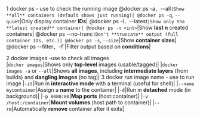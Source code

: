 1 docker ps - use to check the running image
@docker ps -a`, `--all`|Show **all** containers (default shows just running)|
@docker ps -q`, `--quiet`|Only display container **IDs**|
@docker ps -l`, `--latest`|Show only the **latest created** container|
@docker ps -n <int>`|Show **last n** created containers|
@docker ps --no-trunc`|Don't **truncate** output (full container IDs, etc.)|
@docker ps -s`, `--size`|Show **container sizes**|
@docker ps --filter`, `-f`|Filter output based on **conditions**|

2 docker images -use to check all images  
|`docker images`|Shows only **top-level** images (usable/tagged)|
|`docker images -a` or `--all`|Shows **all images**, including **intermediate layers** (from builds) and **dangling images** (no tag)|
3 docker run image name - use to run image 
|`-it`|Run in **interactive mode** with a terminal (useful for shell)|
|`--name mycontainer`|Assign a **name** to the container|
|`-d`|Run in **detached** mode (in background)|
|`-p 8080:80`|**Map ports** (host:container)|
|`-v /host:/container`|**Mount volumes** (host path to container)|
|`--rm`|Automatically **remove** container after it exits|
 